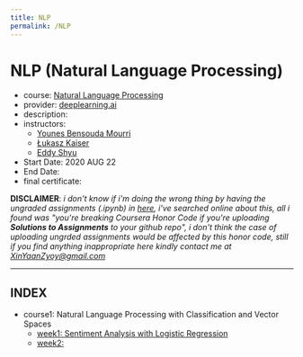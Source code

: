 ```yaml
---
title: NLP
permalink: /NLP
---
```


# NLP (Natural Language Processing)
- course: [Natural Language Processing](https://www.coursera.org/specializations/natural-language-processing)
- provider: [deeplearning.ai](https://www.deeplearning.ai)
- description:  
- instructors:
  - [Younes Bensouda Mourri](https://www.coursera.org/instructor/ymourri)
  - [Łukasz Kaiser](https://www.coursera.org/instructor/lukaszkaiser)
  - [Eddy Shyu](https://www.coursera.org/instructor/eddy-shyu)
- Start Date: 2020 AUG 22
- End Date:
- final certificate:

**DISCLAIMER**: *i don't know if i'm doing the wrong thing by having the ungraded assignments (.ipynb) in [here](https://github.com/XinYaanZyoy/onlinecoursenotes/tree/master/NLP/data), i've searched online about this, all i found was "you're breaking Coursera Honor Code if you're uploading **Solutions to Assignments** to your github repo", i don't think the case of uploading ungrded assignments would be affected by this honor code, still if you find anything inappropriate here kindly contact me at XinYaanZyoy@gmail.com*

______________
## INDEX
- course1: Natural Language Processing with Classification and Vector Spaces
  - [week1: Sentiment Analysis with Logistic Regression](/notes/course1/week1)
  - [week2: ](/notes/course1/week2)
